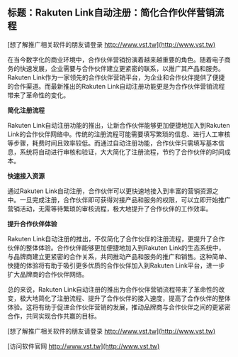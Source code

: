 ## **标题：Rakuten Link自动注册：简化合作伙伴营销流程**

[想了解推广相关软件的朋友请登录 http://www.vst.tw](http://www.vst.tw)

在当今数字化的商业环境中，合作伙伴营销扮演着越来越重要的角色。随着电子商务的快速发展，企业需要与合作伙伴建立更紧密的联系，以推广其产品和服务。Rakuten Link作为一家领先的合作伙伴营销平台，为企业和合作伙伴提供了便捷的合作渠道。而最新推出的Rakuten Link自动注册功能更是为合作伙伴营销流程带来了革命性的变化。

**简化注册流程**

Rakuten Link自动注册功能的推出，让新合作伙伴能够更加便捷地加入到Rakuten Link的合作伙伴网络中。传统的注册流程可能需要填写繁琐的信息、进行人工审核等步骤，耗费时间且效率较低。而通过自动注册功能，合作伙伴只需填写基本信息，系统将自动进行审核和验证，大大简化了注册流程，节约了合作伙伴的时间成本。

**快速接入资源**

通过Rakuten Link自动注册，合作伙伴可以更快速地接入到丰富的营销资源之中。一旦完成注册，合作伙伴即可获得对接产品和服务的权限，可以立即开始推广营销活动，无需等待繁琐的审核流程，极大地提升了合作伙伴的工作效率。

**提升合作伙伴体验**

Rakuten Link自动注册的推出，不仅简化了合作伙伴的注册流程，更提升了合作伙伴的整体体验。合作伙伴能够更加便捷地加入到Rakuten Link的生态系统中，与品牌商建立更紧密的合作关系，共同推动产品和服务的推广和销售。这种简单、快捷的体验将有助于吸引更多优质的合作伙伴加入到Rakuten Link平台，进一步扩大品牌商的合作伙伴网络。

总的来说，Rakuten Link自动注册的推出为合作伙伴营销流程带来了革命性的改变，极大地简化了注册流程、提升了合作伙伴的接入速度，提高了合作伙伴的整体体验。这将有助于促进合作伙伴营销的发展，推动品牌商与合作伙伴之间的更紧密合作，共同实现合作共赢的目标。

[想了解推广相关软件的朋友请登录 http://www.vst.tw](http://www.vst.tw)


[访问软件官网 http://www.vst.tw](http://www.vst.tw)
